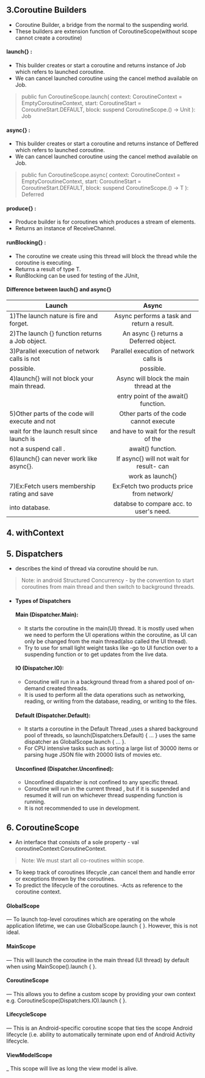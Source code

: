 ## 3.Coroutine Builders
- Coroutine Builder, a bridge from the normal to the suspending world.
- These builders are extension function of CoroutineScope(without scope cannot create a coroutine)

#### launch{} :
- This builder creates or start a coroutine and returns instance of Job which refers to launched coroutine.
- We can cancel launched coroutine using the cancel method available on Job.

>  public fun CoroutineScope.launch(
> context: CoroutineContext = EmptyCoroutineContext,
>  start: CoroutineStart = CoroutineStart.DEFAULT,
>  block: suspend CoroutineScope.() -> Unit
>  ): Job

#### async{} :
- This builder creates or start a coroutine and returns instance of Deffered which refers to launched coroutine.
- We can cancel launched coroutine using the cancel method available on Job.

>  public fun <T> CoroutineScope.async(
>  context: CoroutineContext = EmptyCoroutineContext,
>  start: CoroutineStart = CoroutineStart.DEFAULT,
>  block: suspend CoroutineScope.() -> T
>  ): Deferred<T>

#### produce{} :
- Produce builder is for coroutines which produces a stream of elements.
- Returns an instance of ReceiveChannel.
  
#### runBlocking{} :
- The coroutine we create using this thread will block the thread while the coroutine is executing.
- Returns a result of type T.
- RunBlocking can be used for testing of the JUnit,
  
  
#### Difference between lauch{} and async{}

|             Launch                            |        Async                             | 
| --------------------------------------------- | :--------------------------------------: | 
|1)The launch nature is fire and forget.        |Async performs a task and return a result.| 
|2)The launch {} function returns a Job object. |An async {} returns a Deferred<T> object. |  
|3)Parallel execution of network calls is not   |Parallel execution of network calls is    |
| possible.                                     | possible.                                | 
|4)launch{} will not block your main thread.    | Async will block the main thread at the  |
|                                               | entry point of the await() function.     |
|5)Other parts of the code will execute and not | Other parts of the code cannot execute   |
|  wait for the launch result since launch is   |and have to wait for the result of the    | 
| not a suspend call .                          | await() function.                        |
|6)launch{} can never work like async{}.        |If async{} will not wait for result- can  |
|                                               |work as launch{}                          | 
|7)Ex:Fetch users membership rating and save    |Ex:Fetch two products price from network/ | 
|  into database.                               | databse to compare acc. to user's need.  |    
  
  
## 4. withContext
  
## 5. Dispatchers 
- describes the kind of thread via coroutine should be run.
> Note: in android Structured Concurrency - by the convention to start coroutines from main thread and then switch to background threads.

- #### Types of Dispatchers
  #### Main (Dispatcher.Main):
  - It starts the coroutine in the main(UI) thread. It is mostly used when we need to perform the UI operations within the coroutine, as UI can only be changed from the main thread(also called the UI thread).
  - Try to use for small light weight tasks like -go to UI function over to a suspending function or to get updates from the live data.
  
  #### IO (Dispatcher.IO):
  - Coroutine will run in a background thread from a shared pool of on-demand created threads.
  - It is used to perform all the data operations such as networking, reading, or writing from the database, reading, or writing to the files.
  
   #### Default (Dispatcher.Default):
  - It starts a coroutine in the Default Thread ,uses a shared background pool of threads, so launch(Dispatchers.Default) { … } uses the same dispatcher as GlobalScope.launch { … }.
  - For CPU intensive tasks such as sorting a large list of 30000 items or parsing huge JSON file with 20000 lists of movies etc.
  
   #### Unconfined (Dispatcher.Unconfined):
  - Unconfined dispatcher is not confined to any specific thread.
  - Coroutine will run in the current thread , but if it is suspended and resumed it will run on whichever thread suspending function is running.
  - It is not recommended to use in development.
  
## 6. CoroutineScope 
  - An interface that consists of a sole property - val coroutineContext:CoroutineContext.
  > Note: We must start all co-routines within scope.
  - To keep track of coroutines lifecycle ,can cancel them and handle error or exceptions thrown by the coroutines.
  - To predict the lifecycle of the coroutines.
  -Acts as reference to the coroutine context.
  
#### GlobalScope 
—  To launch top-level coroutines which are operating on the whole application lifetime, we can use GlobalScope.launch { }. However, this is not ideal.
#### MainScope
— This will launch the coroutine in the main thread (UI thread) by default when using MainScope().launch { }.
#### CoroutineScope
— This allows you to define a custom scope by providing your own context e.g. CoroutineScope(Dispatchers.IO).launch { }.
#### LifecycleScope
— This is an Android-specific coroutine scope that ties the scope Android lifecycle (i.e. ability to automatically terminate upon end of Android Activity lifecycle.
#### ViewModelScope
_  This scope will live as long the view model is alive.
  
 
